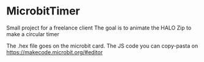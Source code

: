 # MicrobitTimer

Small project for a freelance client
The goal is to animate the HALO Zip to make a circular timer

The .hex file goes on the microbit card.
The JS code you can copy-pasta on https://makecode.microbit.org/#editor
